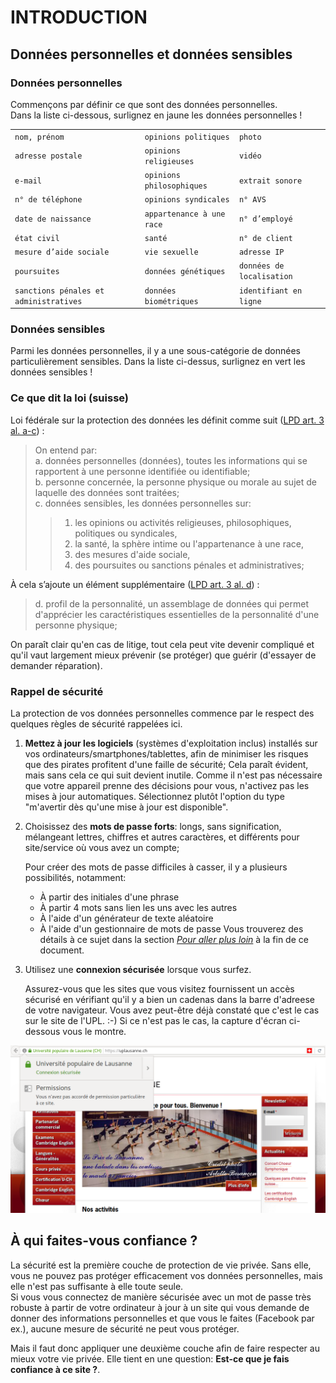# INTRODUCTION

## Données personnelles et données sensibles

### Données personnelles

Commençons par définir ce que sont des données personnelles.   
Dans la liste ci-dessous, surlignez en jaune les données personnelles !   

|  |  |  |
| :- | :- | :- |
| `nom, prénom` | `opinions politiques` | `photo` |
| `adresse postale` | `opinions religieuses` | `vidéo` |
| `e-mail` | `opinions philosophiques` | `extrait sonore` |
| `n° de téléphone` | `opinions syndicales` | `n° AVS` |
| `date de naissance` | `appartenance à une race` | `n° d’employé` |
| `état civil` | `santé` | `n° de client` |
| `mesure d’aide sociale` | `vie sexuelle` | `adresse IP` |
| `poursuites` | `données génétiques` | `données de localisation` |
| `sanctions pénales et administratives` | `données biométriques` | `identifiant en ligne` |


### Données sensibles

Parmi les données personnelles, il y a une sous-catégorie de données particulièrement sensibles. Dans la liste ci-dessus, surlignez en vert les données sensibles !


### Ce que dit la loi (suisse)

Loi fédérale sur la protection des données les définit comme suit ([LPD art. 3 al. a-c](https://www.admin.ch/opc/fr/classified-compilation/19920153/index.html#a3)) :

> On entend par:   
> a. données personnelles (données), toutes les informations qui se rapportent à une personne identifiée ou identifiable;   
> b. personne concernée, la personne physique ou morale au sujet de laquelle des données sont traitées;   
> c. données sensibles, les données personnelles sur:   
> > 1. les opinions ou activités religieuses, philosophiques, politiques ou syndicales,   
> > 2. la santé, la sphère intime ou l'appartenance à une race,   
> > 3. des mesures d'aide sociale,   
> > 4. des poursuites ou sanctions pénales et administratives;   

À cela s’ajoute un élément supplémentaire ([LPD art. 3 al. d](https://www.admin.ch/opc/fr/classified-compilation/19920153/index.html#a3)) :

> d. profil de la personnalité, un assemblage de données qui permet d'apprécier les caractéristiques essentielles de la personnalité d'une personne physique;

On paraît clair qu'en cas de litige, tout cela peut vite devenir compliqué et qu'il vaut largement mieux prévenir (se protéger) que guérir (d'essayer de demander réparation).


### Rappel de sécurité

La protection de vos données personnelles commence par le respect des quelques règles de sécurité rappelées ici.

1. **Mettez à jour les logiciels** (systèmes d'exploitation inclus) installés sur vos ordinateurs/smartphones/tablettes, afin de minimiser les risques que des pirates profitent d'une faille de sécurité;
   Cela paraît évident, mais sans cela ce qui suit devient inutile. Comme il n'est pas nécessaire que votre appareil prenne des décisions pour vous, n'activez pas les mises à jour automatiques. Sélectionnez plutôt l'option du type "m'avertir dès qu'une mise à jour est disponible".

2. Choisissez des **mots de passe forts**: longs, sans signification, mélangeant lettres, chiffres et autres caractères, et différents pour site/service où vous avez un compte;

   Pour créer des mots de passe difficiles à casser, il y a plusieurs possibilités, notamment:   
   * À partir des initiales d'une phrase
   * À partir 4 mots sans lien les uns avec les autres
   * À l'aide d'un générateur de texte aléatoire
   * À l'aide d'un gestionnaire de mots de passe
   Vous trouverez des détails à ce sujet dans la section [*Pour aller plus loin*](05-pour-aller-plus-loin.md) à la fin de ce document.

3. Utilisez une **connexion sécurisée** lorsque vous surfez.

   Assurez-vous que les sites que vous visitez fournissent un accès sécurisé en vérifiant qu'il y a bien un cadenas dans la barre d'adreese de votre navigateur. Vous avez peut-être déjà constaté que c'est le cas sur le site de l'UPL. :-) Si ce n'est pas le cas, la capture d'écran ci-dessous vous le montre.

![Connexion sécurisée au site de l'UPL](img/https.png)


## À qui faites-vous confiance ?

La sécurité est la première couche de protection de vie privée. Sans elle, vous ne pouvez pas protéger efficacement vos données personnelles, mais elle n'est pas suffisante à elle toute seule.   
Si vous vous connectez de manière sécurisée avec un mot de passe très robuste à partir de votre ordinateur à jour à un site qui vous demande de donner des informations personnelles et que vous le faites (Facebook par ex.), aucune mesure de sécurité ne peut vous protéger.

Mais il faut donc appliquer une deuxième couche afin de faire respecter au mieux votre vie privée. Elle tient en une question: **Est-ce que je fais confiance à ce site ?**.

